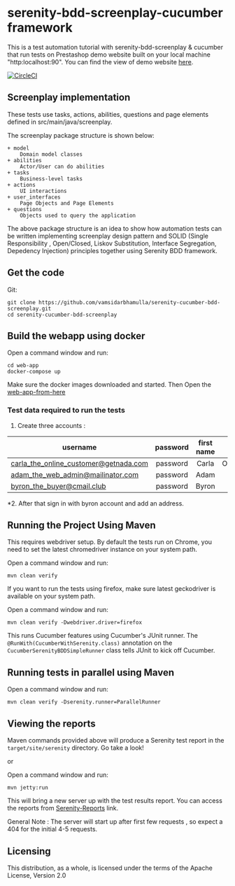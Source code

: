 # serenity-bdd-screenplay-cucumber framework

This is a test automation tutorial with serenity-bdd-screenplay & cucumber that run tests on
 Prestashop demo website built on your local machine "http:localhost:90". You can find the view of demo website [here](http://demo.prestashop.com/en/?view=front).

[![CircleCI](https://circleci.com/gh/vamsidarbhamulla/serenity-cucumber-bdd-screenplay.svg?style=svg)](https://circleci.com/gh/vamsidarbhamulla/serenity-cucumber-bdd-screenplay)

## Screenplay implementation

These tests use tasks, actions, abilities, questions and page elements defined in src/main/java/screenplay.

The screenplay package structure is shown below:
````
+ model
    Domain model classes
+ abilities
    Actor/User can do abilities
+ tasks
    Business-level tasks
+ actions
    UI interactions
+ user_interfaces
    Page Objects and Page Elements
+ questions
    Objects used to query the application
````

The above package structure is an idea to show how automation tests can be written implementing 
screenplay design pattern and SOLID (Single Responsibility , Open/Closed, Liskov Substitution, 
Interface Segregation, Depedency Injection) principles together using Serenity BDD framework.
 

## Get the code

Git:

    git clone https://github.com/vamsidarbhamulla/serenity-cucumber-bdd-screenplay.git
    cd serenity-cucumber-bdd-screenplay

## Build the webapp using docker

Open a command window and run:

    cd web-app
    docker-compose up
    
Make sure the docker images downloaded and started. Then Open the [web-app-from-here](http:localhost:900)

### Test data required to run the tests 

1. Create three accounts :

 |username| password | first name| last name|
 |---|:---:|:---:|---:|
 |carla_the_online_customer@getnada.com| password | Carla     | OnlineCustomer|
 | adam_the_web_admin@mailinator.com| password | Adam      | WebAdmin      |
 | byron_the_buyer@cmail.club| password | Byron     | Buyer         |
 
*2. After that sign in with byron account and add an address.

## Running the Project Using Maven
This requires webdriver setup. By default the tests run on Chrome, you need to set the latest chromedriver instance on your system path.

Open a command window and run:

    mvn clean verify

If you want to run the tests using firefox, make sure latest geckodriver is available on your system path. 

Open a command window and run:

    mvn clean verify -Dwebdriver.driver=firefox

This runs Cucumber features using Cucumber's JUnit runner. The `@RunWith(CucumberWithSerenity.class)` annotation on the `CucumberSerenityBDDSimpleRunner`
class tells JUnit to kick off Cucumber.

## Running tests in parallel using Maven

Open a command window and run:

    mvn clean verify -Dserenity.runner=ParallelRunner

## Viewing the reports
Maven commands provided above will produce a Serenity test report in the `target/site/serenity` directory. Go take a look!

or 

Open a command window and run:

    mvn jetty:run
    
This will bring a new server up with the test results report. You can access the reports from [Serenity-Reports](http://localhost:9999) link.

General Note : The server will start up after first few requests , so expect a 404 for the initial 4-5 requests.

   
## Licensing

This distribution, as a whole, is licensed under the terms of the Apache License, Version 2.0
